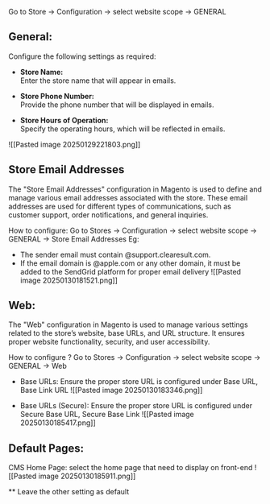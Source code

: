 Go to Store -> Configuration -> select website scope -> GENERAL
## General:
Configure the following settings as required:

- **Store Name:**  
    Enter the store name that will appear in emails.
    
- **Store Phone Number:**  
    Provide the phone number that will be displayed in emails.
    
- **Store Hours of Operation:**  
    Specify the operating hours, which will be reflected in emails.
 
![[Pasted image 20250129221803.png]]

## Store Email Addresses
The "Store Email Addresses" configuration in Magento is used to define and manage various email addresses associated with the store. These email addresses are used for different types of communications, such as customer support, order notifications, and general inquiries.

How to configure:
Go to Stores -> Configuration -> select website scope -> GENERAL -> Store Email Addresses
Eg:
- The sender email must contain @support.clearesult.com.
- If the email domain is @apple.com or any other domain, it must be added to the SendGrid platform for proper email delivery
	![[Pasted image 20250130181521.png]]

## Web:
 The "Web" configuration in Magento is used to manage various settings related to the store’s website, base URLs, and URL structure. It ensures proper website functionality, security, and user accessibility.
 
 How to configure ?
 Go to Stores -> Configuration -> select website scope -> GENERAL -> Web
 - Base URLs:
	 Ensure the proper store URL is configured under Base URL, Base Link URL
	 ![[Pasted image 20250130183346.png]]
 
  - Base URLs (Secure):
	   Ensure the proper store URL is configured under Secure Base URL, Secure Base Link 
	   ![[Pasted image 20250130185417.png]]
## Default Pages:
CMS Home Page: select the home page that need to display on front-end
![[Pasted image 20250130185911.png]]

** Leave the other setting as default